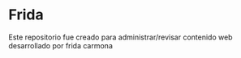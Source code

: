 # Frida
Este repositorio fue creado para administrar/revisar contenido web desarrollado por frida carmona
